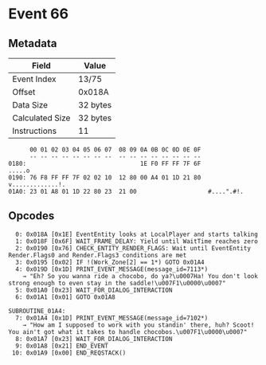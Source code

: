 # Event 66

## Metadata

| Field           | Value    |
|-----------------|----------|
| Event Index     | 13/75    |
| Offset          | 0x018A   |
| Data Size       | 32 bytes |
| Calculated Size | 32 bytes |
| Instructions    | 11       |

```
      00 01 02 03 04 05 06 07  08 09 0A 0B 0C 0D 0E 0F
      -- -- -- -- -- -- -- --  -- -- -- -- -- -- -- --
0180:                                1E F0 FF FF 7F 6F            .....o
0190: 76 F8 FF FF 7F 02 02 10  12 80 00 A4 01 1D 21 80  v.............!.
01A0: 23 01 A8 01 1D 22 80 23  21 00                    #....".#!.      
```

## Opcodes

```
  0: 0x018A [0x1E] EventEntity looks at LocalPlayer and starts talking
  1: 0x018F [0x6F] WAIT_FRAME_DELAY: Yield until WaitTime reaches zero
  2: 0x0190 [0x76] CHECK_ENTITY_RENDER_FLAGS: Wait until EventEntity Render.Flags0 and Render.Flags3 conditions are met
  3: 0x0195 [0x02] IF !(Work_Zone[2] == 1*) GOTO 0x01A4
  4: 0x019D [0x1D] PRINT_EVENT_MESSAGE(message_id=7113*)
    → "Eh? So you wanna ride a chocobo, do ya?\u0007Ha! You don't look strong enough to even stay in the saddle!\u007F1\u0000\u0007"
  5: 0x01A0 [0x23] WAIT_FOR_DIALOG_INTERACTION
  6: 0x01A1 [0x01] GOTO 0x01A8

SUBROUTINE_01A4:
  7: 0x01A4 [0x1D] PRINT_EVENT_MESSAGE(message_id=7102*)
    → "How am I supposed to work with you standin' there, huh? Scoot! You ain't got what it takes to handle chocobos.\u007F1\u0000\u0007"
  8: 0x01A7 [0x23] WAIT_FOR_DIALOG_INTERACTION
  9: 0x01A8 [0x21] END_EVENT
 10: 0x01A9 [0x00] END_REQSTACK()
```
